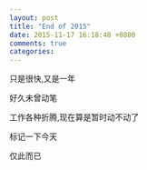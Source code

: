 ```yaml
---
layout: post
title: "End of 2015"
date: 2015-11-17 16:18:48 +0800
comments: true
categories:
---
```

只是很快,又是一年

好久未曾动笔

工作各种折腾,现在算是暂时动不动了

标记一下今天

仅此而已
